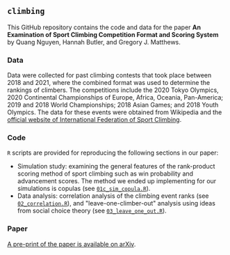 ## `climbing`

This GitHub repository contains the code and data for the paper **An Examination of Sport Climbing Competition Format and Scoring System** by Quang Nguyen, Hannah Butler, and Gregory J. Matthews.

### Data

Data were collected for past climbing contests that took place between 2018 and 2021, where the combined format was used to determine the rankings of climbers. The competitions include the 2020 Tokyo Olympics, 2020 Continental Championships of Europe, Africa, Oceania, Pan-America; 2019 and 2018 World Championships; 2018 Asian Games; and 2018 Youth Olympics. The data for these events were obtained from Wikipedia and the [official website of International Federation of Sport Climbing](https://www.ifsc-climbing.org/index.php/world-competition). 

### Code

`R` scripts are provided for reproducing the following sections in our paper:

* Simulation study: examining the general features of the rank-product scoring method of sport climbing such as win probability and advancement scores. The method we ended up implementing for our simulations is copulas (see [`01c_sim_copula.R`](https://github.com/qntkhvn/climbing/blob/main/code/01c_sim_copula.R)).
* Data analysis: correlation analysis of the climbing event ranks (see [`02_correlation.R`](https://github.com/qntkhvn/climbing/blob/main/code/02_correlation.R)), and "leave-one-climber-out" analysis using ideas from social choice theory (see [`03_leave_one_out.R`](https://github.com/qntkhvn/climbing/blob/main/code/03_leave_one_out.R)).

### Paper

[A pre-print of the paper is available on arXiv](https://arxiv.org/abs/2111.05310).

